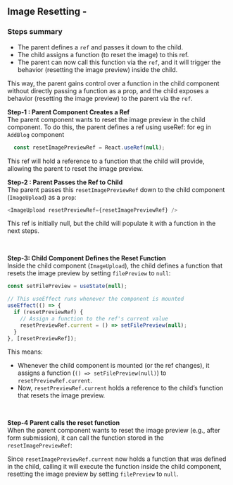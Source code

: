 ## Image Resetting - ####

### Steps summary
- The parent defines a `ref` and passes it down to the child.
- The child assigns a function (to reset the image) to this ref.
- The parent can now call this function via the `ref`, and it will trigger the behavior (resetting the image preview) inside the child.

This way, the parent gains control over a function in the child component without directly passing a function as a prop, and the child exposes a behavior (resetting the image preview) to the parent via the `ref`.

**Step-1 : Parent Component Creates a Ref**<br>
The parent component wants to reset the image preview in the child component. To do this, the parent defines a ref using useRef: for eg in `AddBlog` component


```js
  const resetImagePreviewRef = React.useRef(null);
```

This ref will hold a reference to a function that the child will provide, allowing the parent to reset the image preview.

**Step-2 : Parent Passes the Ref to Child**<br>
The parent passes this `resetImagePreviewRef` down to the child component (`ImageUpload`) as a `prop`:

```js
<ImageUpload resetPreviewRef={resetImagePreviewRef} />
```
This ref is initially null, but the child will populate it with a function in the next steps.

<br>

**Step-3: Child Component Defines the Reset Function**<br>
Inside the child component (`ImageUpload`), the child defines a function that resets the image preview by setting `filePreview` to `null`:

```js
const setFilePreview = useState(null);

// This useEffect runs whenever the component is mounted
useEffect(() => {
  if (resetPreviewRef) {
    // Assign a function to the ref's current value
    resetPreviewRef.current = () => setFilePreview(null);
  }
}, [resetPreviewRef]);
```
This means:
- Whenever the child component is mounted (or the ref changes), it assigns a function (`() => setFilePreview(null)`) to `resetPreviewRef.current`.
- Now, `resetPreviewRef.current` holds a reference to the child’s function that resets the image preview.
<br>

**Step-4 Parent calls the reset function**<br>
When the parent component wants to reset the image preview (e.g., after form submission), it can call the function stored in the `resetImagePreviewRef`:

Since `resetImagePreviewRef.current` now holds a function that was defined in the child, calling it will execute the function inside the child component, resetting the image preview by setting `filePreview` to `null`.
 
